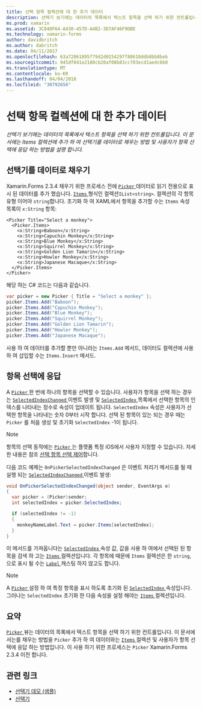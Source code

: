 ```yaml
---
title: 선택 항목 컬렉션에 대 한 추가 데이터
description: 선택기 보기에는 데이터의 목록에서 텍스트 항목을 선택 하기 위한 컨트롤입니다. 이 문서에는 Items 컬렉션에 추가 하 여 선택기를 데이터로 채우는 방법 및 사용자가 항목 선택에 응답 하는 방법을 설명 합니다.
ms.prod: xamarin
ms.assetid: 3C840F64-A430-457D-A4B2-3D7AF46F9DBE
ms.technology: xamarin-forms
author: davidbritch
ms.author: dabritch
ms.date: 04/11/2017
ms.openlocfilehash: 63a72861895f79d2d0154297f88610ddb8bb8beb
ms.sourcegitcommit: 945df041e2180cb20af08b83cc703ecd1aedc6b0
ms.translationtype: MT
ms.contentlocale: ko-KR
ms.lasthandoff: 04/04/2018
ms.locfileid: "30792656"
---
```

# <a name="adding-data-to-a-pickers-items-collection"></a>선택 항목 컬렉션에 대 한 추가 데이터

_선택기 보기에는 데이터의 목록에서 텍스트 항목을 선택 하기 위한 컨트롤입니다. 이 문서에는 Items 컬렉션에 추가 하 여 선택기를 데이터로 채우는 방법 및 사용자가 항목 선택에 응답 하는 방법을 설명 합니다._

## <a name="populating-a-picker-with-data"></a>선택기를 데이터로 채우기

Xamarin.Forms 2.3.4 채우기 위한 프로세스 전에 [ `Picker` ](https://developer.xamarin.com/api/type/Xamarin.Forms.Picker/) 데이터로 읽기 전용으로 표시 된 데이터를 추가 했습니다. [ `Items` ](https://developer.xamarin.com/api/property/Xamarin.Forms.Picker.Items/) 형식인 컬렉션`IList<string>`. 컬렉션의 각 항목 유형 이어야 `string`합니다. 초기화 하 여 XAML에서 항목을 추가할 수는 `Items` 속성 목록이 `x:String` 항목:

```xaml
<Picker Title="Select a monkey">
  <Picker.Items>
    <x:String>Baboon</x:String>
    <x:String>Capuchin Monkey</x:String>
    <x:String>Blue Monkey</x:String>
    <x:String>Squirrel Monkey</x:String>
    <x:String>Golden Lion Tamarin</x:String>
    <x:String>Howler Monkey</x:String>
    <x:String>Japanese Macaque</x:String>
  </Picker.Items>
</Picker>
```

해당 하는 C# 코드는 다음과 같습니다.

```csharp
var picker = new Picker { Title = "Select a monkey" };
picker.Items.Add("Baboon");
picker.Items.Add("Capuchin Monkey");
picker.Items.Add("Blue Monkey");
picker.Items.Add("Squirrel Monkey");
picker.Items.Add("Golden Lion Tamarin");
picker.Items.Add("Howler Monkey");
picker.Items.Add("Japanese Macaque");
```

사용 하 여 데이터를 추가할 뿐만 아니라는 `Items.Add` 메서드, 데이터도 컬렉션에 사용 하 여 삽입할 수는 `Items.Insert` 메서드.

## <a name="responding-to-item-selection"></a>항목 선택에 응답

A [ `Picker` ](https://developer.xamarin.com/api/type/Xamarin.Forms.Picker/) 한 번에 하나의 항목을 선택할 수 있습니다. 사용자가 항목을 선택 하는 경우는 [ `SelectedIndexChanged` ](https://developer.xamarin.com/api/event/Xamarin.Forms.Picker.SelectedIndexChanged/) 이벤트 발생 및 [ `SelectedIndex` ](https://developer.xamarin.com/api/property/Xamarin.Forms.Picker.SelectedIndex/) 목록에서 선택한 항목의 인덱스를 나타내는 정수로 속성이 업데이트 됩니다. `SelectedIndex` 속성은 사용자가 선택한 항목을 나타내는 숫자 0부터 시작 합니다. 선택 된 항목이 있는 되는 경우 때는 `Picker` 를 처음 생성 및 초기화 `SelectedIndex` -1이 됩니다.

> [!NOTE]
> 항목의 선택 동작에는 [ `Picker` ](https://developer.xamarin.com/api/type/Xamarin.Forms.Picker/) 는 플랫폼 특정 iOS에서 사용자 지정할 수 있습니다. 자세한 내용은 참조 [선택 항목 선택 제어](~/xamarin-forms/platform/platform-specifics/consuming/ios.md#picker_update_mode)합니다.

다음 코드 예제는 `OnPickerSelectedIndexChanged` 은 이벤트 처리기 메서드를 될 때 실행 되는 [ `SelectedIndexChanged` ](https://developer.xamarin.com/api/event/Xamarin.Forms.Picker.SelectedIndexChanged/) 이벤트 발생:

```csharp
void OnPickerSelectedIndexChanged(object sender, EventArgs e)
{
  var picker = (Picker)sender;
  int selectedIndex = picker.SelectedIndex;

  if (selectedIndex != -1)
  {
    monkeyNameLabel.Text = picker.Items[selectedIndex];
  }
}
```

이 메서드를 가져옵니다는 [ `SelectedIndex` ](https://developer.xamarin.com/api/property/Xamarin.Forms.Picker.SelectedIndex/) 속성 값, 값을 사용 하 여에서 선택된 된 항목을 검색 하 고는 [ `Items` ](https://developer.xamarin.com/api/property/Xamarin.Forms.Picker.Items/) 컬렉션입니다. 각 항목에 때문에 `Items` 컬렉션은 한 `string`,으로 표시 될 수는 [ `Label` ](https://developer.xamarin.com/api/type/Xamarin.Forms.Label/) 캐스팅 하지 않고도 합니다.

> [!NOTE]
> A [ `Picker` ](https://developer.xamarin.com/api/type/Xamarin.Forms.Picker/) 설정 하 여 특정 항목을 표시 하도록 초기화 된 [ `SelectedIndex` ](https://developer.xamarin.com/api/property/Xamarin.Forms.Picker.SelectedIndex/) 속성입니다. 그러나는 `SelectedIndex` 초기화 한 다음 속성을 설정 해야는 [ `Items` ](https://developer.xamarin.com/api/property/Xamarin.Forms.Picker.Items/) 컬렉션입니다.

## <a name="summary"></a>요약

[ `Picker` ](https://developer.xamarin.com/api/type/Xamarin.Forms.Picker/) 뷰는 데이터의 목록에서 텍스트 항목을 선택 하기 위한 컨트롤입니다. 이 문서에서는를 채우는 방법을 `Picker` 추가 하 여 데이터와는 [ `Items` ](https://developer.xamarin.com/api/property/Xamarin.Forms.Picker.Items/) 컬렉션 및 사용자가 항목 선택에 응답 하는 방법입니다. 이 사용 하기 위한 프로세스는 `Picker` Xamarin.Forms 2.3.4 이전 합니다.


## <a name="related-links"></a>관련 링크

- [선택기 데모 (샘플)](https://developer.xamarin.com/samples/xamarin-forms/UserInterface/PickerDemo/)
- [선택기](https://developer.xamarin.com/api/type/Xamarin.Forms.Picker/)
